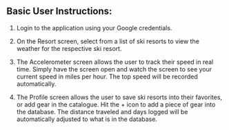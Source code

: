 ## Basic User Instructions:

1. Login to the application using your Google credentials.

2. On the Resort screen, select from a list of ski resorts to view the weather for the respective ski resort.

3. The Accelerometer screen allows the user to track their speed in real time. Simply have the screen open and watch the screen to see your current speed in miles per hour. The top speed will be recorded automatically.

4. The Profile screen allows the user to save ski resorts into their favorites, or add gear in the catalogue. Hit the + icon to add a piece of gear into the database.
The distance traveled and days logged will be automatically adjusted to what is in the database.

